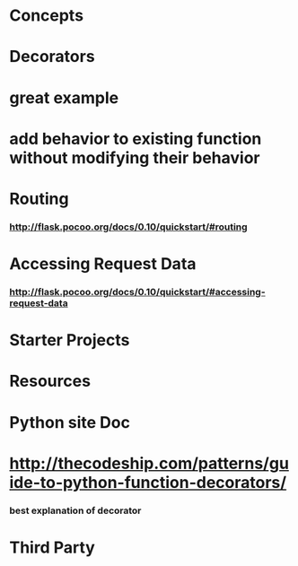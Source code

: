 # Concepts
# Decorators
# great example
# add behavior to existing function without modifying their behavior
# Routing
### http://flask.pocoo.org/docs/0.10/quickstart/#routing
# Accessing Request Data
### http://flask.pocoo.org/docs/0.10/quickstart/#accessing-request-data
# Starter Projects
# Resources
# Python site Doc
# http://thecodeship.com/patterns/guide-to-python-function-decorators/
### best explanation of decorator
# Third Party
